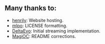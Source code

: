 ## Many thanks to:

* [henrily](https://stackoverflow.com/users/4606106/henrily): Website hosting.
* [mlpo](https://github.com/mlpo): LICENSE formatting.
* [DeltaEvo](https://github.com/DeltaEvo): Initial streaming implementation.
* [MagiOC](https://github.com/MagiOC): README corrections.
